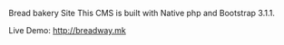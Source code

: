 Bread bakery Site This CMS is built with Native php and Bootstrap 3.1.1.

Live Demo: http://breadway.mk
